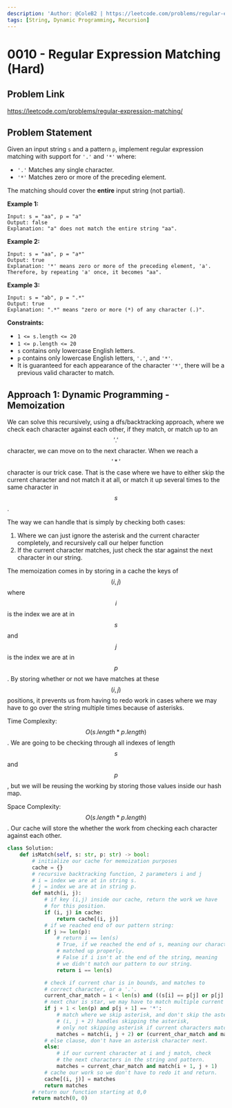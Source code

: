 ```yaml
---
description: 'Author: @ColeB2 | https://leetcode.com/problems/regular-expression-matching/'
tags: [String, Dynamic Programming, Recursion]
---
```


# 0010 - Regular Expression Matching (Hard)

## Problem Link

https://leetcode.com/problems/regular-expression-matching/

## Problem Statement

Given an input string `s` and a pattern `p`, implement regular expression matching with support for `'.'` and `'*'` where:

- `'.'` Matches any single character.​​​​
- `'*'` Matches zero or more of the preceding element.

The matching should cover the **entire** input string (not partial).

**Example 1:**

```
Input: s = "aa", p = "a"
Output: false
Explanation: "a" does not match the entire string "aa".
```

**Example 2:**

```
Input: s = "aa", p = "a*"
Output: true
Explanation: '*' means zero or more of the preceding element, 'a'. Therefore, by repeating 'a' once, it becomes "aa".
```

**Example 3:**

```
Input: s = "ab", p = ".*"
Output: true
Explanation: ".*" means "zero or more (*) of any character (.)".
```

**Constraints:**

- `1 <= s.length <= 20`
- `1 <= p.length <= 20`
- `s` contains only lowercase English letters.
- `p` contains only lowercase English letters, `'.'`, and `'*'`.
- It is guaranteed for each appearance of the character `'*'`, there will be a previous valid character to match.

## Approach 1: Dynamic Programming - Memoization

We can solve this recursively, using a dfs/backtracking approach, where we check each character against each other, if they match, or match up to an $$'.'$$ character, we can move on to the next character. When we reach a $$'*'$$ character is our trick case. That is the case where we have to  either skip the current character and not match it at all, or match it up several times to the same character in $$s$$.

The way we can handle that is simply by checking both cases:
1. Where we can just ignore the asterisk and the current character completely, and recursively call our helper function
2. If the current character matches, just check the star against the next character in our string.

The memoization comes in by storing in a cache the keys of $$(i, j)$$ where $$i$$ is the index we are at in $$s$$ and $$j$$ is the index we are at in $$p$$. By storing whether or not we have matches at these $$(i, j)$$ positions, it prevents us from having to redo work in cases where we may have to go over the string multiple times because of asterisks.

Time Complexity: $$O(s.length * p.length)$$. We are going to be checking through all indexes of length $$s$$ and $$p$$, but we will be reusing the working by storing those values inside our  hash map.

Space Complexity: $$O(s.length * p.length)$$. Our cache will store the whether the work from checking each character against each other.

<Tabs>
<TabItem value="python" label="Python">
<SolutionAuthor name="@ColeB2"/>

```py
class Solution:
    def isMatch(self, s: str, p: str) -> bool:
        # initialize our cache for memoization purposes
        cache = {}
        # recursive backtracking function, 2 parameters i and j
        # i = index we are at in string s.
        # j = index we are at in string p.
        def match(i, j):
            # if key (i,j) inside our cache, return the work we have
            # for this position.
            if (i, j) in cache:
                return cache[(i, j)]
            # if we reached end of our pattern string:
            if j >= len(p):
                # return i == len(s)
                # True, if we reached the end of s, meaning our character
                # matched up properly.
                # False if i isn't at the end of the string, meaning
                # we didn't match our pattern to our string.
                return i == len(s)

            # check if current char is in bounds, and matches to
            # correct character, or a '.'.
            current_char_match = i < len(s) and ((s[i] == p[j] or p[j] == '.'))
            # next char is star, we may have to match multiple current chars.
            if j + 1 < len(p) and p[j + 1] == '*':
                # match where we skip asterisk, and don't skip the asterisk.
                # (i, j + 2) handles skipping the asterisk,
                # only not skipping asterisk if current characters match.
                matches = match(i, j + 2) or (current_char_match and match(i + 1, j))
            # else clause, don't have an asterisk character next.
            else:
                # if our current character at i and j match, check
                # the next characters in the string and pattern.
                matches = current_char_match and match(i + 1, j + 1)
            # cache our work so we don't have to redo it and return.
            cache[(i, j)] = matches
            return matches
        # return our function starting at 0,0
        return match(0, 0)
```

</TabItem>
</Tabs>
